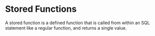 # Stored Functions

A stored function is a defined function that is called from within an SQL statement like a regular function, and returns a single value.